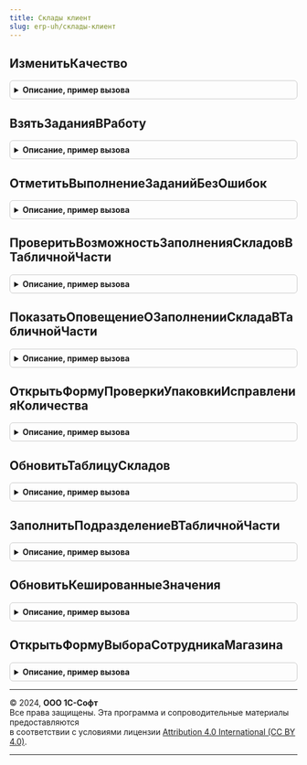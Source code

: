 ```yaml
---
title: Склады клиент
slug: erp-uh/склады-клиент
---
```



## ИзменитьКачество
<details style="margin: 1em 0; padding: 0.5em; border: 1px solid #ccc; border-radius: 6px;">

<summary style="font-weight: bold; cursor: pointer;">Описание, пример вызова</summary>

```bsl

// Обрабатывает параметры и открывает форму выбора некачественной номенклатуры
//
// Параметры:
//  ТекущаяСтрока					 - СтрокаТабличнойЧасти - текущая строка табличной части
//  СтруктураДействий				 - Структура - структура действий
//  КэшированныеЗначения			 - Структура - кэшированные значения
//  ОповещениеУспешногоВыполнения	 - ОписаниеОповещения - оповещение, которое будет вызвано после закрытия формы выбора некачественной номенклатуры.
//
Процедура ИзменитьКачество(ТекущаяСтрока,СтруктураДействий, КэшированныеЗначения, ОповещениеУспешногоВыполнения = Неопределено) Экспорт
```

Пример вызова
```bsl
СкладыКлиент.ИзменитьКачество(ТекущаяСтрока, СтруктураДействий, КэшированныеЗначения, ОповещениеУспешногоВыполнения);
```
</details>

## ВзятьЗаданияВРаботу
<details style="margin: 1em 0; padding: 0.5em; border: 1px solid #ccc; border-radius: 6px;">

<summary style="font-weight: bold; cursor: pointer;">Описание, пример вызова</summary>

```bsl

// Берет в работу задания на отбор/размещение, обрабатывает параметры и открывает форму настроек взятия в работу.
//
// Параметры:
//  Форма							 - ФормаКлиентскогоПриложения - форма, на которой находится список заданий на отбор/размещение
//  Список							 - ТаблицаФормы - список заданий на отбор/размещение
//  Операция						 - Строка - "УправлениеОтгрузкой", "УправлениеПоступлением" или "ОтборРазмещение"
//  ОповещениеУспешногоВыполнения	 - ОписаниеОповещения - оповещение, которое будет вызвано после установки настроек.
//
Процедура ВзятьЗаданияВРаботу(Форма, Список, Операция, ОповещениеУспешногоВыполнения) Экспорт
```

Пример вызова
```bsl
СкладыКлиент.ВзятьЗаданияВРаботу(Форма, Список, Операция, ОповещениеУспешногоВыполнения) 
```
</details>

## ОтметитьВыполнениеЗаданийБезОшибок
<details style="margin: 1em 0; padding: 0.5em; border: 1px solid #ccc; border-radius: 6px;">

<summary style="font-weight: bold; cursor: pointer;">Описание, пример вызова</summary>

```bsl

// Помечает задание на отбор/размещение как выполненное без ошибок
//
// Параметры:
//  Форма							 - ФормаКлиентскогоПриложения	- форма, на которой находится список заданий на отбор/размещение
//  Список							 - ТаблицаФормы - список заданий на отбор/размещение
//  Операция						 - Строка - "УправлениеОтгрузкой", "УправлениеПоступлением" или "ОтборРазмещение"
//  ОповещениеУспешногоВыполнения	 - ОписаниеОповещения - оповещение, которое будет вызвано после установки настроек.
//
Процедура ОтметитьВыполнениеЗаданийБезОшибок(Форма, Список, Операция, ОповещениеУспешногоВыполнения) Экспорт
```

Пример вызова
```bsl
СкладыКлиент.ОтметитьВыполнениеЗаданийБезОшибок(Форма, Список, Операция, ОповещениеУспешногоВыполнения) 
```
</details>

## ПроверитьВозможностьЗаполненияСкладовВТабличнойЧасти
<details style="margin: 1em 0; padding: 0.5em; border: 1px solid #ccc; border-radius: 6px;">

<summary style="font-weight: bold; cursor: pointer;">Описание, пример вызова</summary>

```bsl

// Проверяет заполненность реквизитов, необходимых для заполнения реквизита "Склад" в табличной части.
//
// Параметры:
//		Объект- ДокументОбъект - документ, в ТЧ которого нужно проверить заполнение колонки "Склад",
// 		ТабличнаяЧасть - ДанныеФормыКоллекция - табличная часть, в которой необходимо осуществить проверку,
// 		ПредставлениеТабличнойЧасти - Строка - представление табличной части для информирования пользователя,
// 		ВыделенныеСтроки - Массив - Массив выделенных строк табличной части.
//
// Возвращаемое значение:
// 		Булево - Ложь, если необходимые данные не заполнены.
//
Функция ПроверитьВозможностьЗаполненияСкладовВТабличнойЧасти(Объект, ТабличнаяЧасть, ПредставлениеТабличнойЧасти, ВыделенныеСтроки) Экспорт
```

Пример вызова
```bsl
Результат = СкладыКлиент.ПроверитьВозможностьЗаполненияСкладовВТабличнойЧасти(Объект, ТабличнаяЧасть, ПредставлениеТабличнойЧасти, ВыделенныеСтроки) 
```
</details>

## ПоказатьОповещениеОЗаполненииСкладаВТабличнойЧасти
<details style="margin: 1em 0; padding: 0.5em; border: 1px solid #ccc; border-radius: 6px;">

<summary style="font-weight: bold; cursor: pointer;">Описание, пример вызова</summary>

```bsl

// Процедура показывает оповещение о заполнении реквизита "Склад" табличной части
//
// Параметры:
// 		СкладЗаполнения - СправочникСсылка.Склады - Склад, по которому производилось заполнение
// 		ЗаполненоСтрок - Число - Количество заполненных строк
// 		ВыделеноСтрок - Число - Количество строк выделенных для заполнения.
//
Процедура ПоказатьОповещениеОЗаполненииСкладаВТабличнойЧасти(СкладЗаполнения, ЗаполненоСтрок, ВыделеноСтрок) Экспорт
```

Пример вызова
```bsl
СкладыКлиент.ПоказатьОповещениеОЗаполненииСкладаВТабличнойЧасти(СкладЗаполнения, ЗаполненоСтрок, ВыделеноСтрок) 
```
</details>

## ОткрытьФормуПроверкиУпаковкиИсправленияКоличества
<details style="margin: 1em 0; padding: 0.5em; border: 1px solid #ccc; border-radius: 6px;">

<summary style="font-weight: bold; cursor: pointer;">Описание, пример вызова</summary>

```bsl

// Процедура - Открыть форму проверки упаковки исправления количества.
//
// Параметры:
//	Форма	 - ФормаКлиентскогоПриложения - форма из которой осуществляется открытие формы
//		обработки "ПроверкаКоличестваТоваровВДокументе";
//	Действие - Строка - "Проверка" или "Исправление".
//
Процедура ОткрытьФормуПроверкиУпаковкиИсправленияКоличества(Форма, Действие = "Проверка") Экспорт
```

Пример вызова
```bsl
СкладыКлиент.ОткрытьФормуПроверкиУпаковкиИсправленияКоличества(Форма, Действие);
```
</details>

## ОбновитьТаблицуСкладов
<details style="margin: 1em 0; padding: 0.5em; border: 1px solid #ccc; border-radius: 6px;">

<summary style="font-weight: bold; cursor: pointer;">Описание, пример вызова</summary>

```bsl

// Обновляет служебный реквизит формы данными о количестве складов используемых в табличной части документа.
//
// Параметры:
//	ТаблицаСкладов - ТаблицаЗначений - Служебный реквизит формы, данные которого необходимо обновить;
//	ТекущиеДанные - ДанныеФормыЭлементКоллекции, Неопределено - строка таблицы реквизиты в которой изменились;
//	КешСтроки - ФиксированнаяСтруктура, Неопределено - строка таблицы реквизиты в которой изменились, содержит
//		значения до изменений;
//	Обновлять - Булево - Истина - признак необходимости обновления таблицы складов;
//	ЕстьОтменаСтрок - Булево - Истина - ТекущиеДанные и КешСтроки содержат поле "Отменено".
//
Процедура ОбновитьТаблицуСкладов(ТаблицаСкладов, ТекущиеДанные, КешСтроки, Обновлять, ЕстьОтменаСтрок = Истина) Экспорт
```

Пример вызова
```bsl
СкладыКлиент.ОбновитьТаблицуСкладов(ТаблицаСкладов, ТекущиеДанные, КешСтроки, Обновлять, ЕстьОтменаСтрок);
```
</details>

## ЗаполнитьПодразделениеВТабличнойЧасти
<details style="margin: 1em 0; padding: 0.5em; border: 1px solid #ccc; border-radius: 6px;">

<summary style="font-weight: bold; cursor: pointer;">Описание, пример вызова</summary>

```bsl

// Заполняет подразделение в выделенных строках табличной части
//
// Параметры:
// 	Объект - ДокументОбъект
// 	Форма - ФормаКлиентскогоПриложения
// 	ТабличнаяЧасть - ДанныеФормыКоллекция
// 	ПредставлениеТабличнойЧасти - Строка
// 	ВыделенныеСтроки - Массив
// 	ОписаниеОповещенияОЗакрытии - ОписаниеОповещения, Неопределено -
//
Процедура ЗаполнитьПодразделениеВТабличнойЧасти(Объект, Форма, ТабличнаяЧасть, ПредставлениеТабличнойЧасти, ВыделенныеСтроки, ОписаниеОповещенияОЗакрытии = Неопределено) Экспорт
```

Пример вызова
```bsl
СкладыКлиент.ЗаполнитьПодразделениеВТабличнойЧасти(Объект, Форма, ТабличнаяЧасть, ПредставлениеТабличнойЧасти, ВыделенныеСтроки, ОписаниеОповещенияОЗакрытии);
```
</details>

## ОбновитьКешированныеЗначения
<details style="margin: 1em 0; padding: 0.5em; border: 1px solid #ccc; border-radius: 6px;">

<summary style="font-weight: bold; cursor: pointer;">Описание, пример вызова</summary>

```bsl

// Процедура обновляет кеш ключевых реквизитов текущей строки товаров.
//
// Параметры:
//  ТаблицаФормы			 - ТаблицаФормы - таблица формы, отображающая ТЧ товаров
//  КэшированныеЗначения	 - Структура - переменная модуля формы, в которой хранятся кешируемые значения
//  ПараметрыУказанияСерий	 - Структура - структура параметров указания серий, возвращаемая соответствующей процедурой модуля менеджера документа
//  Копирование				 - Булево - признак, что кешированная строка скопирована (параметр события ПриНачалеРедактирования).
//
Процедура ОбновитьКешированныеЗначения(ТаблицаФормы,КэшированныеЗначения,ПараметрыУказанияСерий,Копирование = Ложь) Экспорт
```

Пример вызова
```bsl
СкладыКлиент.ОбновитьКешированныеЗначения(ТаблицаФормы, КэшированныеЗначения, ПараметрыУказанияСерий, Копирование);
```
</details>

## ОткрытьФормуВыбораСотрудникаМагазина
<details style="margin: 1em 0; padding: 0.5em; border: 1px solid #ccc; border-radius: 6px;">

<summary style="font-weight: bold; cursor: pointer;">Описание, пример вызова</summary>

```bsl

// СборкаИДоставка

// Процедура - Открыть форму проверки упаковки исправления количества.
//
// Параметры:
//	Форма	 - ФормаКлиентскогоПриложения - форма из которой осуществляется открытие формы
//		обработки "ПроверкаКоличестваТоваровВДокументе"
//	ТипСотрудника - Строка
//	СтандартнаяОбработка - Булево
//
Процедура ОткрытьФормуВыбораСотрудникаМагазина(Форма, ТипСотрудника, СтандартнаяОбработка) Экспорт
```

Пример вызова
```bsl
СкладыКлиент.ОткрытьФормуВыбораСотрудникаМагазина(Форма, ТипСотрудника, СтандартнаяОбработка) 
```
</details>

---

© 2024, **ООО 1С-Софт**  
Все права защищены. Эта программа и сопроводительные материалы предоставляются  
в соответствии с условиями лицензии [Attribution 4.0 International (CC BY 4.0)](https://creativecommons.org/licenses/by/4.0/legalcode).

---
